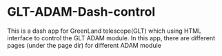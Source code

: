 # GLT-ADAM-Dash-control 

This is a dash app for GreenLand telescope(GLT) which using HTML interface to control the GLT ADAM module. 
In this app, there are different pages (under the page dir) for different ADAM module


